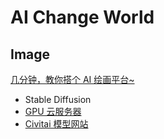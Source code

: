 # AI Change World

## Image

[几分钟，教你搭个 AI 绘画平台~](https://mp.weixin.qq.com/s/Z54RZFdus0Fleoa0XtJr7Q)

- Stable Diffusion
- [GPU 云服务器](https://cloud.tencent.com/product/hai)
- [Civitai 模型网站](https://civitai.com/models)
